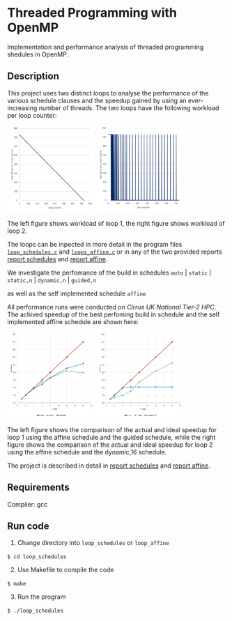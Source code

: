 # Threaded Programming with OpenMP

Implementation and performance analysis of threaded programming shedules in OpenMP.

## Description

This project uses two distinct loops to analyse the performance of the various schedule clauses and the speedup gained by using an ever-increasing number of threads. The two loops have the following workload per loop counter:

<img src="loop_1.png" alt="Loop 1" style="height: 200px; width:200px;"/> <img src="loop_2.png" alt="Loop 2" style="height: 200px; width:200px;"/>

The left figure shows workload of loop 1, the right figure shows workload of loop 2.

The loops can be inpected in more detail in the program files [`loop_schedules.c`](loop_schedules.c) and [`loops_affine.c`](loop_affine.c) or in any of the two provided reports [report schedules](report_shedules.pdf) and [report affine](report_affine.pdf).

We investigate the perfomance of the build in schedules
`auto` | `static` | `static,n` | `dynamic,n` | `guided,n`

as well as the self implemented schedule
`affine`

All performance runs were conducted on *Cirrus UK National Tier-2 HPC*. The achived speedup of the best perfoming build in schedule and the self implemented affine schedule are shown here:

<img src="speedup_loop_1.png" alt="Speedup Loop 1" style="height: 200px; width:200px;"/> <img src="speedup_loop_2.png" alt="Speedup Loop 2" style="height: 200px; width:200px;"/>

The left figure shows the comparison of the actual and ideal speedup for loop 1 using the affine schedule and the guided schedule, while the right figure shows the comparison of the actual and ideal speedup for loop 2 using the affine schedule and the dynamic,16 schedule.

The project is described in detail in [report schedules](report_shedules.pdf) and [report affine](report_affine.pdf).

## Requirements

Compiler: gcc

## Run code

1. Change directory into `loop_schedules` or `loop_affine`

`$ cd loop_schedules`

2. Use Makefile to compile the code

`$ make`

3. Run the program

`$ ./loop_schedules`
